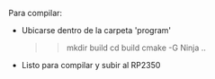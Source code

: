 Para compilar:
- Ubicarse dentro de la carpeta 'program'
  >> mkdir build
  >> cd build
  >> cmake -G Ninja ..
- Listo para compilar y subir al RP2350

